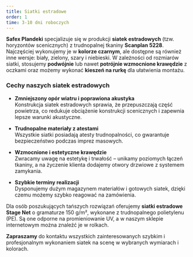 ```yaml
---
title: Siatki estradowe
order: 1
time: 3-10 dni roboczych
---
```


**Safex Plandeki** specjalizuje się w produkcji **siatek estradowych** (tzw. horyzontów scenicznych) z trudnopalnej tkaniny **Scanplan 5228**. Najczęściej wykonujemy je w **kolorze czarnym**, ale dostępne są również inne wersje: biały, zielony, szary i niebieski. W zależności od rozmiarów siatki, stosujemy **podwójnie** lub nawet **potrójnie wzmocnione krawędzie** z oczkami oraz możemy wykonać **kieszeń na rurkę** dla ułatwienia montażu.

### Cechy naszych siatek estradowych

- **Zmniejszony opór wiatru i poprawiona akustyka**  
  Konstrukcja siatek estradowych sprawia, że przepuszczają część powietrza, co redukuje obciążenie konstrukcji scenicznych i zapewnia lepsze warunki akustyczne.

- **Trudnopalne materiały z atestami**  
  Wszystkie siatki posiadają atesty trudnopalności, co gwarantuje bezpieczeństwo podczas imprez masowych.

- **Wzmocnione i estetyczne krawędzie**  
  Zwracamy uwagę na estetykę i trwałość – unikamy poziomych łączeń tkaniny, a na życzenie klienta dodajemy otwory drzwiowe z systemem zamykania.

- **Szybkie terminy realizacji**  
  Dysponujemy dużym magazynem materiałów i gotowych siatek, dzięki czemu możemy szybko reagować na zamówienia.

Dla osób poszukujących tańszych rozwiązań oferujemy **siatki estradowe Stage Net** o gramaturze 150 g/m², wykonane z trudnopalnego polietylenu (PE). Są one odporne na promieniowanie UV, a w naszym sklepie internetowym można znaleźć je w rolkach.  

**Zapraszamy** do kontaktu wszystkich zainteresowanych szybkim i profesjonalnym wykonaniem siatek na scenę w wybranych wymiarach i kolorach.






